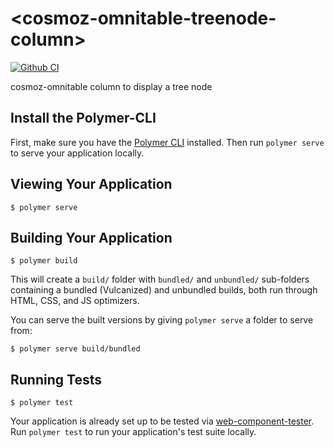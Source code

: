 # \<cosmoz-omnitable-treenode-column\>

[![Github CI](https://github.com/Neovici/cosmoz-omnitable-treenode-column/actions/workflows/ci.yml/badge.svg)](https://github.com/Neovici/cosmoz-omnitable-treenode-column/actions/workflows/ci.yml)

cosmoz-omnitable column to display a tree node

## Install the Polymer-CLI

First, make sure you have the [Polymer CLI](https://www.npmjs.com/package/polymer-cli) installed. Then run `polymer serve` to serve your application locally.

## Viewing Your Application

```
$ polymer serve
```

## Building Your Application

```
$ polymer build
```

This will create a `build/` folder with `bundled/` and `unbundled/` sub-folders
containing a bundled (Vulcanized) and unbundled builds, both run through HTML,
CSS, and JS optimizers.

You can serve the built versions by giving `polymer serve` a folder to serve
from:

```
$ polymer serve build/bundled
```

## Running Tests

```
$ polymer test
```

Your application is already set up to be tested via [web-component-tester](https://github.com/Polymer/web-component-tester). Run `polymer test` to run your application's test suite locally.

